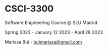 # CSCI-3300

Software Engineering Course @ SLU Madrid

Spring 2023 - January 12 2023 - April 28 2023

Marissa Bui - buimarissa@gmail.com
